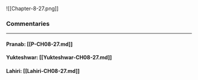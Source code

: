 ![[Chapter-8-27.png]]

### Commentaries

---

#### Pranab: [[P-CH08-27.md]]

#### Yukteshwar: [[Yukteshwar-CH08-27.md]]

#### Lahiri: [[Lahiri-CH08-27.md]]
